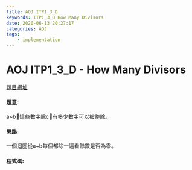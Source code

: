 ```yaml
---
title: AOJ ITP1_3_D
keywords: ITP1_3_D How Many Divisors
date: 2020-06-13 20:27:17
categories: AOJ
tags:
    - implementation
---
```

# AOJ ITP1_3_D - How Many Divisors
[題目網址](https://onlinejudge.u-aizu.ac.jp/courses/lesson/2/ITP1/3/ITP1_3_D)

#### 題意:
a~b這些數字除c有多少數字可以被整除。

<!-- more -->
#### 思路:
一個迴圈從a~b每個都除一遍看餘數是否為零。

#### 程式碼:
<script src="https://gist.github.com/Daviswww/b3a7cbf69a38a86984db152a41ba1636.js"></script>